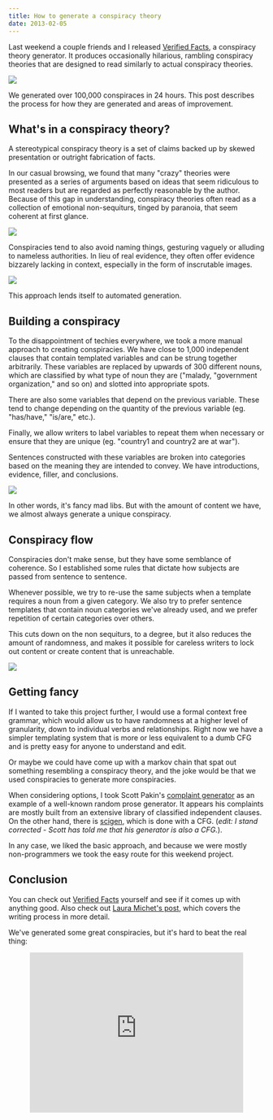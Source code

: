 ```yaml
---
title: How to generate a conspiracy theory
date: 2013-02-05
---
```



Last weekend a couple friends and I released [Verified Facts](http://www.verifiedfacts.org), a conspiracy theory generator.  It produces occasionally hilarious, rambling conspiracy theories that are designed to read similarly to actual conspiracy theories.

[![](http://i.imgur.com/YvMm1uU.png)](http://www.verifiedfacts.org)

We generated over 100,000 conspiraces in 24 hours.  This post describes the process for how they are generated and areas of improvement.

<!-- more -->

## What's in a conspiracy theory?

A stereotypical conspiracy theory is a set of claims backed up by skewed presentation or outright fabrication of facts.

In our casual browsing, we found that many "crazy" theories were presented as a series of arguments based on ideas that seem ridiculous to most readers but are regarded as perfectly reasonable by the author.  Because of this gap in understanding, conspiracy theories often read as a collection of emotional non-sequiturs, tinged by paranoia, that seem coherent at first glance.

![](http://i.imgur.com/Zx3oify.png)

Conspiracies tend to also avoid naming things, gesturing vaguely or alluding to nameless authorities.  In lieu of real evidence, they often offer evidence bizzarely lacking in context, especially in the form of inscrutable images.

![](http://i.imgur.com/aH0ydrj.png)

This approach lends itself to automated generation.

## Building a conspiracy

To the disappointment of techies everywhere, we took a more manual approach to creating conspiracies.  We have close to 1,000 independent clauses that contain templated variables and can be strung together arbitrarily.  These variables are replaced by upwards of 300 different nouns, which are classified by what type of noun they are ("malady, "government organization," and so on) and slotted into appropriate spots.

There are also some variables that depend on the previous variable.  These tend to change depending on the quantity of the previous variable (eg. "has/have," "is/are," etc.).

Finally, we allow writers to label variables to repeat them when necessary or ensure that they are unique (eg. "country1 and country2 are at war").

Sentences constructed with these variables are broken into categories based on the meaning they are intended to convey.  We have introductions, evidence, filler, and conclusions.

![](http://i.imgur.com/83VS00w.png)

In other words, it's fancy mad libs.  But with the amount of content we have, we almost always generate a unique conspiracy.

## Conspiracy flow

Conspiracies don't make sense, but they have some semblance of coherence.  So I established some rules that dictate how subjects are passed from sentence to sentence.

Whenever possible, we try to re-use the same subjects when a template requires a noun from a given category.  We also try to prefer sentence templates that contain noun categories we've already used, and we prefer repetition of certain categories over others.

This cuts down on the non sequiturs, to a degree, but it also reduces the amount of randomness, and makes it possible for careless writers to lock out content or create content that is unreachable.

![](http://i.imgur.com/oiNtjYK.png)

## Getting fancy

If I wanted to take this project further, I would use a formal context free grammar, which would allow us to have randomness at a higher level of granularity, down to individual verbs and relationships.  Right now we have a simpler templating system that is more or less equivalent to a dumb CFG and is pretty easy for anyone to understand and edit.

Or maybe we could have come up with a markov chain that spat out something resembling a conspiracy theory, and the joke would be that we used conspiracies to generate more conspiracies.

When considering options, I took Scott Pakin's [complaint generator](http://www.pakin.org/complaint/) as an example of a well-known random prose generator.  It appears his complaints are mostly built from an extensive library of classified independent clauses.  On the other hand, there is [scigen](http://pdos.csail.mit.edu/scigen/), which is done with a CFG.  (*edit: I stand corrected - Scott has told me that his generator is also a CFG.*).

In any case, we liked the basic approach, and because we were mostly non-programmers we took the easy route for this weekend project.

## Conclusion

You can check out [Verified Facts](http://www.verifiedfacts.org) yourself and see if it comes up with anything good.  Also check out [Laura Michet's post](http://blog.lauramichet.com/2013/02/03/verified-facts/), which covers the writing process in more detail.

We've generated some great conspiracies, but it's hard to beat the real thing:

<center><iframe width="420" height="315" src="https://www.youtube-nocookie.com/embed/_c6HsiixFS8?rel=0" frameborder="0" allowfullscreen></iframe></center>
